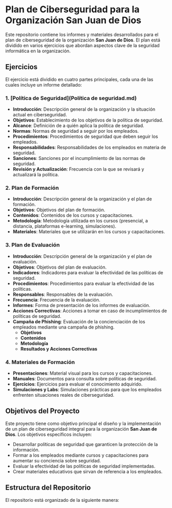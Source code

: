 # Plan de Ciberseguridad para la Organización San Juan de Dios

Este repositorio contiene los informes y materiales desarrollados para el plan de ciberseguridad de la organización **San Juan de Dios**. El plan está dividido en varios ejercicios que abordan aspectos clave de la seguridad informática en la organización.

## Ejercicios

El ejercicio está dividido en cuatro partes principales, cada una de las cuales incluye un informe detallado:

### 1. **[Política de Seguridad](Política de seguridad.md)**
   - **Introducción**: Descripción general de la organización y la situación actual en ciberseguridad.
   - **Objetivos**: Establecimiento de los objetivos de la política de seguridad.
   - **Alcance**: Definición de a quién aplica la política de seguridad.
   - **Normas**: Normas de seguridad a seguir por los empleados.
   - **Procedimientos**: Procedimientos de seguridad que deben seguir los empleados.
   - **Responsabilidades**: Responsabilidades de los empleados en materia de seguridad.
   - **Sanciones**: Sanciones por el incumplimiento de las normas de seguridad.
   - **Revisión y Actualización**: Frecuencia con la que se revisará y actualizará la política.

### 2. **Plan de Formación**
   - **Introducción**: Descripción general de la organización y el plan de formación.
   - **Objetivos**: Objetivos del plan de formación.
   - **Contenidos**: Contenidos de los cursos y capacitaciones.
   - **Metodología**: Metodología utilizada en los cursos (presencial, a distancia, plataformas e-learning, simulaciones).
   - **Materiales**: Materiales que se utilizarán en los cursos y capacitaciones.

### 3. **Plan de Evaluación**
   - **Introducción**: Descripción general de la organización y el plan de evaluación.
   - **Objetivos**: Objetivos del plan de evaluación.
   - **Indicadores**: Indicadores para evaluar la efectividad de las políticas de seguridad.
   - **Procedimientos**: Procedimientos para evaluar la efectividad de las políticas.
   - **Responsables**: Responsables de la evaluación.
   - **Frecuencia**: Frecuencia de la evaluación.
   - **Informes**: Forma de presentación de los informes de evaluación.
   - **Acciones Correctivas**: Acciones a tomar en caso de incumplimientos de políticas de seguridad.
   - **Campaña de Phishing**: Evaluación de la concienciación de los empleados mediante una campaña de phishing.
     - **Objetivos**
     - **Contenidos**
     - **Metodología**
     - **Resultados y Acciones Correctivas**

### 4. **Materiales de Formación**
   - **Presentaciones**: Material visual para los cursos y capacitaciones.
   - **Manuales**: Documentos para consulta sobre políticas de seguridad.
   - **Ejercicios**: Ejercicios para evaluar el conocimiento adquirido.
   - **Simulaciones y Labs**: Simulaciones prácticas para que los empleados enfrenten situaciones reales de ciberseguridad.

## Objetivos del Proyecto

Este proyecto tiene como objetivo principal el diseño y la implementación de un plan de ciberseguridad integral para la organización **San Juan de Dios**. Los objetivos específicos incluyen:

- Desarrollar políticas de seguridad que garanticen la protección de la información.
- Formar a los empleados mediante cursos y capacitaciones para aumentar su conciencia sobre seguridad.
- Evaluar la efectividad de las políticas de seguridad implementadas.
- Crear materiales educativos que sirvan de referencia a los empleados.

## Estructura del Repositorio

El repositorio está organizado de la siguiente manera:

